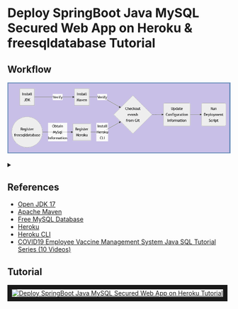 
# Deploy SpringBoot Java MySQL Secured Web App on Heroku & freesqldatabase Tutorial
## Workflow

![Alt text](wf.png)
<details>
<summary></summary>
```mermaid
graph LR
A[Install<br/>JDK] -- Verify --> B[Install<br/>Maven] -- Verify --> C{Checkout<br/>evmsh<br/>from Git}
D((Register<br/>freesqldatabase)) -- Obtain<br/>MySql<br/>Information -->  E[Register<br/>Heroku] -- Install<br/>Heroku<br/>CLI -->
C --> F(Update<br/>Configuration<br/>Information)--> G(Run<br/>Deployment<br/>Script)
```
</details>

## References
<ul>
 <li><a href="https://jdk.java.net/17/">Open JDK 17</a></li>
  <li><a href="https://maven.apache.org/">Apache Maven</a></li>
  <li><a href="https://www.freesqldatabase.com/">Free MySQL Database</a></li>
  <li><a href="https://www.heroku.com/">Heroku</a></li>
  <li><a href="https://devcenter.heroku.com/articles/heroku-cli#download-and-install">Heroku CLI</a></li>
  <li><a href="https://www.youtube.com/watch?v=SY50wbkuoS8&list=PL5pIDFWFLqx1_4s3uPdcD-ONBDAOWVmlP">COVID19 Employee Vaccine Management System Java SQL Tutorial Series (10 Videos)</a></li>
</ul>

## Tutorial
<a href="http://www.youtube.com/watch?feature=player_embedded&v=qBgp3q0Kli0" target="_blank"><img src="http://img.youtube.com/vi/qBgp3q0Kli0/0.jpg" alt="Deploy SpringBoot Java MySQL Secured Web App on Heroku Tutorial" width="240" height="180" border="10" /></a>
